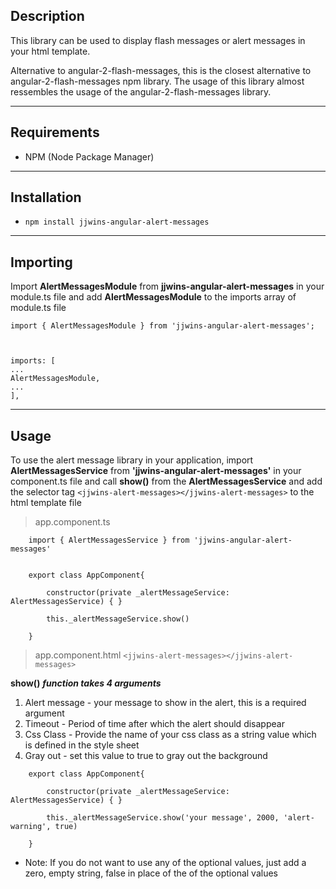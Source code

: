 ## Description
This library can be used to display flash messages or alert messages in your html template.

Alternative to angular-2-flash-messages, this is the closest alternative to angular-2-flash-messages npm library. The usage of this library almost ressembles the usage of the angular-2-flash-messages library.

---

## Requirements
- NPM (Node Package Manager)

---

## Installation
- `npm install jjwins-angular-alert-messages`

---

## Importing

Import **AlertMessagesModule** from **jjwins-angular-alert-messages** in your module.ts file and add **AlertMessagesModule** to the imports array of module.ts file

```
import { AlertMessagesModule } from 'jjwins-angular-alert-messages';
 


imports: [ 
... 
AlertMessagesModule,
...
],
```

---

## Usage

To use the alert message library in your application,
import **AlertMessagesService** from **'jjwins-angular-alert-messages'** in your component.ts file
and call **show()** from the **AlertMessagesService** and add the selector tag `<jjwins-alert-messages></jjwins-alert-messages>` to the html template file 

> app.component.ts

```
    import { AlertMessagesService } from 'jjwins-angular-alert-messages'


    export class AppComponent{
        
        constructor(private _alertMessageService: AlertMessagesService) { }

        this._alertMessageService.show()

    }
```

>app.component.html
`
    <jjwins-alert-messages></jjwins-alert-messages>
`

**show()** **_function takes 4 arguments_**

1. Alert message - your message to show in the alert, this is a required argument
2. Timeout - Period of time after which the alert should disappear
3. Css Class - Provide the name of your css class as a string value which is defined in the style sheet
4. Gray out - set this value to true to gray out the background

```
    export class AppComponent{
        
        constructor(private _alertMessageService: AlertMessagesService) { }

        this._alertMessageService.show('your message', 2000, 'alert-warning', true)

    }
```
- Note: If you do not want to use any of the optional values, just add a zero, empty string, false in place of the of the optional values
